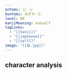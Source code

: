 ```yaml
---
onYomi: ジ、シ
kunYomi: みずか-ら
level: N4
kanjiMeaning: oneself
tagLinks:
  - "[[kanji]]"
  - "[[japanese]]"
  - "[[self]]"
image: "[[自.jpg]]"
---
```

## character analysis